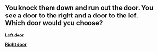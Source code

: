 ## You knock them down and run out the door. You see a door to the right and a door to the lef. Which door would you choose?  

**[Left door](left.md)**  

**[Right door](right.md)**